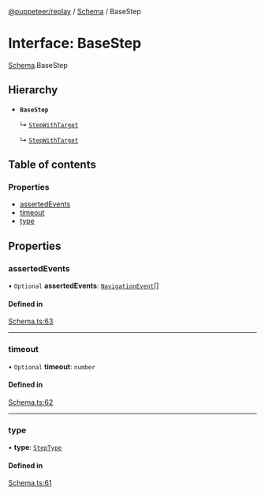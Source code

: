 [@puppeteer/replay](../README.md) / [Schema](../modules/Schema.md) / BaseStep

# Interface: BaseStep

[Schema](../modules/Schema.md).BaseStep

## Hierarchy

- **`BaseStep`**

  ↳ [`StepWithTarget`](Schema.StepWithTarget.md)

  ↳ [`StepWithTarget`](StepWithTarget.md)

## Table of contents

### Properties

- [assertedEvents](Schema.BaseStep.md#assertedevents)
- [timeout](Schema.BaseStep.md#timeout)
- [type](Schema.BaseStep.md#type)

## Properties

### assertedEvents

• `Optional` **assertedEvents**: [`NavigationEvent`](Schema.NavigationEvent.md)[]

#### Defined in

[Schema.ts:63](https://github.com/puppeteer/replay/blob/main/src/Schema.ts#L63)

---

### timeout

• `Optional` **timeout**: `number`

#### Defined in

[Schema.ts:62](https://github.com/puppeteer/replay/blob/main/src/Schema.ts#L62)

---

### type

• **type**: [`StepType`](../enums/Schema.StepType.md)

#### Defined in

[Schema.ts:61](https://github.com/puppeteer/replay/blob/main/src/Schema.ts#L61)

